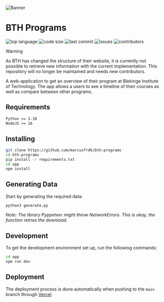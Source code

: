 ![Banner](./assets/banner.webp)

# BTH Programs

![top language](https://img.shields.io/github/languages/top/marcusfrdk/bth-programs)
![code size](https://img.shields.io/github/languages/code-size/marcusfrdk/bth-programs)
![last commit](https://img.shields.io/github/last-commit/marcusfrdk/bth-programs)
![issues](https://img.shields.io/github/issues/marcusfrdk/bth-programs)
![contributors](https://img.shields.io/github/contributors/marcusfrdk/bth-programs)

> [!WARNING]
> As BTH has changed the structure of their website, it is currently not possible to retrieve new information with the current implementation. This repository will no longer be maintained and needs new contributors.

A web-application to get an overview of their program at Blekinge Institute of Technology. The app allows a users to see a timeline of their courses as well as compare between other programs.

## Requirements

```txt
Python >= 3.10
NodeJS >= 16
```

## Installing

```bash
git clone https://github.com/marcusfrdk/bth-programs
cd bth-programs
pip install -r requirements.txt 
cd app
npm install
```

## Generating Data

Start by generating the required data:

```bash
python3 generate.py
```

*Note: The library Pyppeteer might throw NetworkErrors. This is okay, the function retries the download.*

## Development

To get the development environment set up, run the following commands:

```bash
cd app
npm run dev
```

## Deployment

The deployment process is done automatically when pushing to the `main` branch through [Vercel](https://vercel.com).
